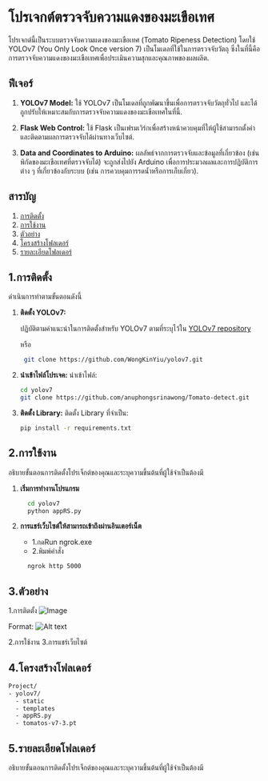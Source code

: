 # โปรเจกต์ตรวจจับความแดงของมะเขือเทศ

โปรเจกต์นี้เป็นระบบตรวจจับความแดงของมะเขือเทศ (Tomato Ripeness Detection) โดยใช้ YOLOv7 (You Only Look Once version 7) เป็นโมเดลที่ใช้ในการตรวจจับวัตถุ ซึ่งในที่นี้คือการตรวจจับความแดงของมะเขือเทศเพื่อประเมินความสุกและคุณภาพของผลผลิต.

## ฟีเจอร์

1. **YOLOv7 Model:** ใช้ YOLOv7 เป็นโมเดลที่ถูกพัฒนาขึ้นเพื่อการตรวจจับวัตถุทั่วไป และได้ถูกปรับให้เหมาะสมกับการตรวจจับความแดงของมะเขือเทศในที่นี้.

2. **Flask Web Control:** ใช้ Flask เป็นเฟรมเวิร์กเพื่อสร้างหน้าควบคุมที่ให้ผู้ใช้สามารถตั้งค่าและติดตามผลการตรวจจับได้ผ่านทางเว็บไซต์.

3. **Data and Coordinates to Arduino:** ผลลัพธ์จากการตรวจจับและข้อมูลที่เกี่ยวข้อง (เช่น พิกัดของมะเขือเทศที่ตรวจจับได้) จะถูกส่งไปยัง Arduino เพื่อการประมวลผลและการปฏิบัติการต่าง ๆ ที่เกี่ยวข้องกับระบบ (เช่น การควบคุมการรดน้ำหรือการเก็บเกี่ยว).

## สารบัญ

1. [การติดตั้ง](#1.การติดตั้ง)
2. [การใช้งาน](#การใช้งาน)
3. [ตัวอย่าง](#ตัวอย่าง)
4. [โครงสร้างโฟลเดอร์](#โครงสร้างโฟลเดอร์)
5. [รายละเอียดโฟลเดอร์](#รายละเอียดโฟลเดอร์)

## 1.การติดตั้ง

ดำเนินการทำตามขั้นตอนดังนี้

1.  **ติดตั้ง YOLOv7:**

    ปฏิบัติตามคำแนะนำในการติดตั้งสำหรับ YOLOv7 ตามที่ระบุไว้ใน [YOLOv7 repository](https://github.com/WongKinYiu/yolov7)
    
      หรือ

    ```bash
     git clone https://github.com/WongKinYiu/yolov7.git
    ```

2.  **นำเข้าไฟล์โปรเจค:**
    นำเข้าไฟล์:
      ```bash
      cd yolov7
      git clone https://github.com/anuphongsrinawong/Tomato-detect.git
      ```
3.  **ติดตั้ง Library:**
    ติดตั้ง Library ที่จำเป็น:
      ```bash
      pip install -r requirements.txt
      ```

## 2.การใช้งาน

อธิบายขั้นตอนการติดตั้งโปรเจ็กต์ของคุณและระบุความขึ้นต้นที่ผู้ใช้จำเป็นต้องมี

1. **เริ่มการทำงานโปรแกรม**
   ```bash
     cd yolov7
     python appRS.py
   ```

2. **การแชร์เว็บไซต์ให้สามารถเข้าถึงผ่านอินเตอร์เน็ต**
   - 1.กดRun ngrok.exe
   - 2.พิมพ์คำสั่ง
   
   ```bash
     ngrok http 5000
   ```

## 3.ตัวอย่าง
1.การติดตั้ง
![Image](https://images.unsplash.com/photo-1501780392773-287d506245a5?auto=format&fit=crop&w=1950&q=80&ixid=dW5zcGxhc2guY29tOzs7Ozs%3D)

Format: ![Alt text](url)

2.การใช้งาน
3.การแชร์เว็บไซต์
   
## 4.โครงสร้างโฟลเดอร์

```bash
Project/
- yolov7/
  - static
  - templates
  - appRS.py
  - tomatos-v7-3.pt
```

## 5.รายละเอียดโฟลเดอร์
อธิบายขั้นตอนการติดตั้งโปรเจ็กต์ของคุณและระบุความขึ้นต้นที่ผู้ใช้จำเป็นต้องมี

